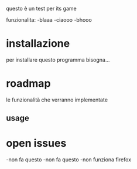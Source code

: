 
questo è un test per its game

funzionalita:
-blaaa
-ciaooo
-bhooo
#  installazione

per installare questo programma bisogna...

# roadmap

le funzionalità che verranno implementate
## usage

# open issues
-non fa questo
-non fa questo
-non funziona firefox
